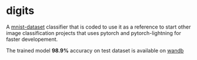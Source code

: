 # digits

A [mnist-dataset](http://yann.lecun.com/exdb/mnist/) classifier that is coded to use it as a reference to start other image classification projects that uses pytorch and pytorch-lightning for faster developement.

The trained model **98.9%** accuracy on test dataset is available on [wandb](https://wandb.ai/sampath017/digits/artifacts/model/model-vtm5y8me/v43)

